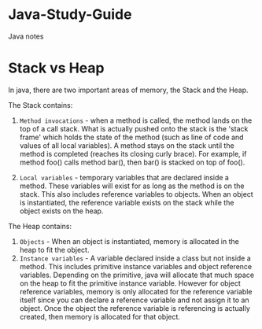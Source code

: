 # Java-Study-Guide

Java notes

# Stack vs Heap

In java, there are two important areas of memory, the Stack and the Heap. 

The Stack contains:

1. ```Method invocations``` - when a method is called, the method lands on the top of a call stack. What is actually pushed onto the stack is the 'stack frame' which holds the state of the method (such as line of code and values of all local variables). A method stays on the stack until the method is completed (reaches its closing curly brace). For example, if method foo() calls method bar(), then bar() is stacked on top of foo().

2. ```Local variables``` - temporary variables that are declared inside a method. These variables will exist for as long as the method is on the stack. This also includes reference variables to objects. When an object is instantiated, the reference variable exists on the stack while the object exists on the heap.

The Heap contains:

1. ```Objects``` - When an object is instantiated, memory is allocated in the heap to fit the object. 
2. ```Instance variables``` - A variable declared inside a class but not inside a method. This includes primitive instance variables and object reference variables. Depending on the primitive, java will allocate that much space on the heap to fit the primitive instance variable. However for object reference variables, memory is only allocated for the reference variable itself since you can declare a reference variable and not assign it to an object. Once the object the reference variable is referencing is actually created, then memory is allocated for that object. 


